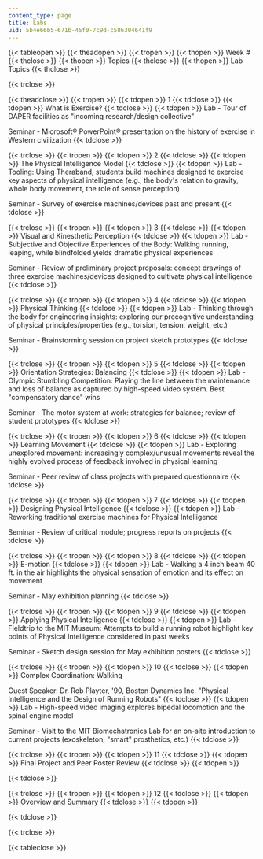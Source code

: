 ```yaml
---
content_type: page
title: Labs
uid: 5b4e66b5-671b-45f0-7c9d-c586304641f9
---
```


{{< tableopen >}}
{{< theadopen >}}
{{< tropen >}}
{{< thopen >}}
Week #
{{< thclose >}}
{{< thopen >}}
Topics
{{< thclose >}}
{{< thopen >}}
Lab Topics
{{< thclose >}}

{{< trclose >}}

{{< theadclose >}}
{{< tropen >}}
{{< tdopen >}}
1
{{< tdclose >}}
{{< tdopen >}}
What is Exercise?
{{< tdclose >}}
{{< tdopen >}}
Lab - Tour of DAPER facilities as "incoming research/design collective"  
  
Seminar - Microsoft® PowerPoint® presentation on the history of exercise in Western civilization
{{< tdclose >}}

{{< trclose >}}
{{< tropen >}}
{{< tdopen >}}
2
{{< tdclose >}}
{{< tdopen >}}
The Physical Intelligence Model
{{< tdclose >}}
{{< tdopen >}}
Lab - Tooling: Using Theraband, students build machines designed to exercise key aspects of physical intelligence (e.g., the body's relation to gravity, whole body movement, the role of sense perception)  
  
Seminar - Survey of exercise machines/devices past and present
{{< tdclose >}}

{{< trclose >}}
{{< tropen >}}
{{< tdopen >}}
3
{{< tdclose >}}
{{< tdopen >}}
Visual and Kinesthetic Perception
{{< tdclose >}}
{{< tdopen >}}
Lab - Subjective and Objective Experiences of the Body: Walking running, leaping, while blindfolded yields dramatic physical experiences  
  
Seminar - Review of preliminary project proposals: concept drawings of three exercise machines/devices designed to cultivate physical intelligence
{{< tdclose >}}

{{< trclose >}}
{{< tropen >}}
{{< tdopen >}}
4
{{< tdclose >}}
{{< tdopen >}}
Physical Thinking
{{< tdclose >}}
{{< tdopen >}}
Lab - Thinking through the body for engineering insights: exploring our precognitive understanding of physical principles/properties (e.g., torsion, tension, weight, etc.)  
  
Seminar - Brainstorming session on project sketch prototypes
{{< tdclose >}}

{{< trclose >}}
{{< tropen >}}
{{< tdopen >}}
5
{{< tdclose >}}
{{< tdopen >}}
Orientation Strategies: Balancing
{{< tdclose >}}
{{< tdopen >}}
Lab - Olympic Stumbling Competition: Playing the line between the maintenance and loss of balance as captured by high-speed video system. Best "compensatory dance" wins  
  
Seminar - The motor system at work: strategies for balance; review of student prototypes
{{< tdclose >}}

{{< trclose >}}
{{< tropen >}}
{{< tdopen >}}
6
{{< tdclose >}}
{{< tdopen >}}
Learning Movement
{{< tdclose >}}
{{< tdopen >}}
Lab - Exploring unexplored movement: increasingly complex/unusual movements reveal the highly evolved process of feedback involved in physical learning  
  
Seminar - Peer review of class projects with prepared questionnaire
{{< tdclose >}}

{{< trclose >}}
{{< tropen >}}
{{< tdopen >}}
7
{{< tdclose >}}
{{< tdopen >}}
Designing Physical Intelligence
{{< tdclose >}}
{{< tdopen >}}
Lab - Reworking traditional exercise machines for Physical Intelligence  
  
Seminar - Review of critical module; progress reports on projects
{{< tdclose >}}

{{< trclose >}}
{{< tropen >}}
{{< tdopen >}}
8
{{< tdclose >}}
{{< tdopen >}}
E-motion
{{< tdclose >}}
{{< tdopen >}}
Lab - Walking a 4 inch beam 40 ft. in the air highlights the physical sensation of emotion and its effect on movement  
  
Seminar - May exhibition planning
{{< tdclose >}}

{{< trclose >}}
{{< tropen >}}
{{< tdopen >}}
9
{{< tdclose >}}
{{< tdopen >}}
Applying Physical Intelligence
{{< tdclose >}}
{{< tdopen >}}
Lab - Fieldtrip to the MIT Museum: Attempts to build a running robot highlight key points of Physical Intelligence considered in past weeks  
  
Seminar - Sketch design session for May exhibition posters
{{< tdclose >}}

{{< trclose >}}
{{< tropen >}}
{{< tdopen >}}
10
{{< tdclose >}}
{{< tdopen >}}
Complex Coordination: Walking  
  
Guest Speaker: Dr. Rob Playter, '90, Boston Dynamics Inc. "Physical Intelligence and the Design of Running Robots"
{{< tdclose >}}
{{< tdopen >}}
Lab - High-speed video imaging explores bipedal locomotion and the spinal engine model  
  
Seminar - Visit to the MIT Biomechatronics Lab for an on-site introduction to current projects (exoskeleton, "smart" prosthetics, etc.)
{{< tdclose >}}

{{< trclose >}}
{{< tropen >}}
{{< tdopen >}}
11
{{< tdclose >}}
{{< tdopen >}}
Final Project and Peer Poster Review
{{< tdclose >}}
{{< tdopen >}}

{{< tdclose >}}

{{< trclose >}}
{{< tropen >}}
{{< tdopen >}}
12
{{< tdclose >}}
{{< tdopen >}}
Overview and Summary
{{< tdclose >}}
{{< tdopen >}}

{{< tdclose >}}

{{< trclose >}}

{{< tableclose >}}